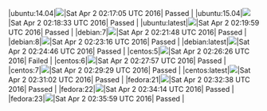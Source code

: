 |ubuntu:14.04|![](https://cdn.rawgit.com/Neilpang/letest/master/status/ubuntu-14.04.svg?1459563425)|Sat Apr  2 02:17:05 UTC 2016| Passed |
|ubuntu:15.04|![](https://cdn.rawgit.com/Neilpang/letest/master/status/ubuntu-15.04.svg?1459563513)|Sat Apr  2 02:18:33 UTC 2016| Passed |
|ubuntu:latest|![](https://cdn.rawgit.com/Neilpang/letest/master/status/ubuntu-latest.svg?1459563599)|Sat Apr  2 02:19:59 UTC 2016| Passed |
|debian:7|![](https://cdn.rawgit.com/Neilpang/letest/master/status/debian-7.svg?1459563708)|Sat Apr  2 02:21:48 UTC 2016| Passed |
|debian:8|![](https://cdn.rawgit.com/Neilpang/letest/master/status/debian-8.svg?1459563796)|Sat Apr  2 02:23:16 UTC 2016| Passed |
|debian:latest|![](https://cdn.rawgit.com/Neilpang/letest/master/status/debian-latest.svg?1459563886)|Sat Apr  2 02:24:46 UTC 2016| Passed |
|centos:5|![](https://cdn.rawgit.com/Neilpang/letest/master/status/centos-5.svg?1459563986)|Sat Apr  2 02:26:26 UTC 2016| Failed |
|centos:6|![](https://cdn.rawgit.com/Neilpang/letest/master/status/centos-6.svg?1459564077)|Sat Apr  2 02:27:57 UTC 2016| Passed |
|centos:7|![](https://cdn.rawgit.com/Neilpang/letest/master/status/centos-7.svg?1459564169)|Sat Apr  2 02:29:29 UTC 2016| Passed |
|centos:latest|![](https://cdn.rawgit.com/Neilpang/letest/master/status/centos-latest.svg?1459564262)|Sat Apr  2 02:31:02 UTC 2016| Passed |
|fedora:21|![](https://cdn.rawgit.com/Neilpang/letest/master/status/fedora-21.svg?1459564358)|Sat Apr  2 02:32:38 UTC 2016| Passed |
|fedora:22|![](https://cdn.rawgit.com/Neilpang/letest/master/status/fedora-22.svg?1459564454)|Sat Apr  2 02:34:14 UTC 2016| Passed |
|fedora:23|![](https://cdn.rawgit.com/Neilpang/letest/master/status/fedora-23.svg?1459564559)|Sat Apr  2 02:35:59 UTC 2016| Passed |
